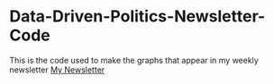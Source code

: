 # Data-Driven-Politics-Newsletter-Code
This is the code used to make the graphs that appear in my weekly newsletter
<a href= "https://politicaldataanalytics.com/">My Newsletter</a>
